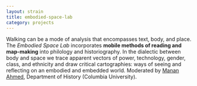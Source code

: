 ```yaml
---
layout: strain
title: embodied-space-lab
category: projects
---
```


Walking can be a mode of analysis that encompasses text, body, and place. The
*Embodied Space Lab* incorporates **mobile methods of reading and map-making**
into philology and historiography. In the dialectic between body and space we
trace apparent vectors of power, technology, gender, class, and ethnicity and
draw critical cartographies: ways of seeing and reflecting on an embodied and
embedded world. Moderated by [Manan Ahmed][ma], Department of History
(Columbia University).

[ma]: https://history.columbia.edu/faculty/manan-ahmed/
